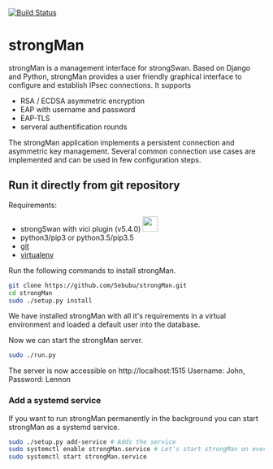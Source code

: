 [![Build Status](https://travis-ci.org/Sebubu/strongMan.svg?branch=master)](https://travis-ci.org/Sebubu/strongMan)


# strongMan 
strongMan is a management interface for strongSwan. Based on Django and Python, strongMan provides a user friendly graphical  interface to configure and establish IPsec connections. It supports
- RSA / ECDSA asymmetric encryption
- EAP with username and password
- EAP-TLS
- serveral authentification rounds

The strongMan application implements a persistent connection and asymmetric key management. Several common connection use cases are implemented and can be used in few configuration steps.

## Run it directly from git repository
Requirements:
- strongSwan with vici plugin (v5.4.0) <img src="https://www.strongswan.org/images/strongswan.png" width="30">
- python3/pip3 or python3.5/pip3.5
- [git](https://git-scm.com/book/en/v2/Getting-Started-Installing-Git)
- [virtualenv](https://virtualenv.pypa.io/en/latest/installation.html)

Run the following commands to install strongMan.
```bash
git clone https://github.com/Sebubu/strongMan.git
cd strongMan
sudo ./setup.py install
```
We have installed strongMan with all it's requirements in a virtual environment and loaded a default user into the database.

Now we can start the strongMan server.
```bash
sudo ./run.py
```
The server is now accessible on http://localhost:1515
Username: John, Password: Lennon


### Add a systemd service
If you want to run strongMan permanently in the background you can start strongMan as a systemd service.
```bash
sudo ./setup.py add-service # Adds the service
sudo systemctl enable strongMan.service # Let's start strongMan on every system startup (Optional)
sudo systemctl start strongMan.service
```
